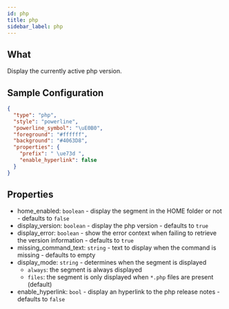 ```yaml
---
id: php
title: php
sidebar_label: php
---
```


## What

Display the currently active php version.

## Sample Configuration

```json
{
  "type": "php",
  "style": "powerline",
  "powerline_symbol": "\uE0B0",
  "foreground": "#ffffff",
  "background": "#4063D8",
  "properties": {
    "prefix": " \ue73d ",
    "enable_hyperlink": false
  }
}
```

## Properties

- home_enabled: `boolean` - display the segment in the HOME folder or not - defaults to `false`
- display_version: `boolean` - display the php version - defaults to `true`
- display_error: `boolean` - show the error context when failing to retrieve the version information - defaults to `true`
- missing_command_text: `string` - text to display when the command is missing - defaults to empty
- display_mode: `string` - determines when the segment is displayed
  - `always`: the segment is always displayed
  - `files`: the segment is only displayed when `*.php` files are present (default)
- enable_hyperlink: `bool` - display an hyperlink to the php release notes - defaults to `false`
